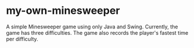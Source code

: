 # my-own-minesweeper

A simple Minesweeper game using only Java and Swing. Currently, the game has three difficulties. The game also records the player's fastest time per difficulty.
